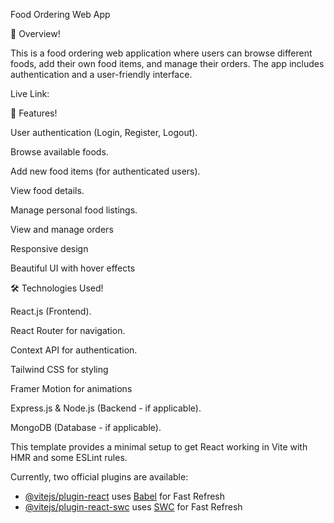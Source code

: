 Food Ordering Web App

📌 Overview!

This is a food ordering web application where users can browse different foods, add their own food items, and manage their orders. The app includes authentication and a user-friendly interface.

Live Link:

🚀 Features!

User authentication (Login, Register, Logout).

Browse available foods.

Add new food items (for authenticated users).

View food details.

Manage personal food listings.

View and manage orders

Responsive design

Beautiful UI with hover effects

🛠️ Technologies Used!

React.js (Frontend).

React Router for navigation.

Context API for authentication.

Tailwind CSS for styling

Framer Motion for animations

Express.js & Node.js (Backend - if applicable).

MongoDB (Database - if applicable).

This template provides a minimal setup to get React working in Vite with HMR and some ESLint rules.

Currently, two official plugins are available:

- [@vitejs/plugin-react](https://github.com/vitejs/vite-plugin-react/blob/main/packages/plugin-react/README.md) uses [Babel](https://babeljs.io/) for Fast Refresh
- [@vitejs/plugin-react-swc](https://github.com/vitejs/vite-plugin-react-swc) uses [SWC](https://swc.rs/) for Fast Refresh
